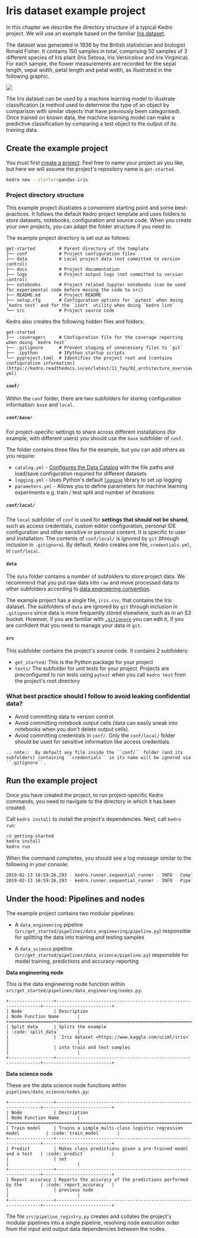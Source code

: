 # Iris dataset example project

In this chapter we describe the directory structure of a typical Kedro project. We will use an example based on the familiar [Iris dataset](https://www.kaggle.com/uciml/iris).

The dataset was generated in 1936 by the British statistician and biologist Ronald Fisher. It contains 150 samples in total, comprising 50 samples of 3 different species of Iris plant (Iris Setosa, Iris Versicolour and Iris Virginica). For each sample, the flower measurements are recorded for the sepal length, sepal width, petal length and petal width, as illustrated in the following graphic.

![](../meta/images/iris_measurements.png)

The Iris dataset can be used by a machine learning model to illustrate classification (a method used to determine the type of an object by comparison with similar objects that have previously been categorised). Once trained on known data, the machine learning model can make a predictive classification by comparing a test object to the output of its training data.

## Create the example project

You must first [create a project](./04_new_project.md). Feel free to name your project as you like, but here we will assume the project's repository name is `get-started`.

```bash
kedro new --starter=pandas-iris
```

### Project directory structure

This example project illustrates a convenient starting point and some best-practices. It follows the default Kedro project template and uses folders to store datasets, notebooks, configuration and source code. When you create your own projects, you can adapt the folder structure if you need to.

The example project directory is set out as follows:

```
get-started         # Parent directory of the template
├── conf            # Project configuration files
├── data            # Local project data (not committed to version control)
├── docs            # Project documentation
├── logs            # Project output logs (not committed to version control)
├── notebooks       # Project related Jupyter notebooks (can be used for experimental code before moving the code to src)
├── README.md       # Project README
├── setup.cfg       # Configuration options for `pytest` when doing `kedro test` and for the `isort` utility when doing `kedro lint`
└── src             # Project source code
```

Kedro also creates the following hidden files and folders:

```
get-started
├── .coveragerc     # Configuration file for the coverage reporting when doing `kedro test`
├── .gitignore      # Prevent staging of unnecessary files to `git`
├── .ipython        # IPython startup scripts
└── pyproject.toml  # Identifies the project root and [contains configuration information](https://kedro.readthedocs.io/en/latest/11_faq/02_architecture_overview.html#kedro-yml)
```

#### `conf/`

Within the `conf` folder, there are two subfolders for storing configuration information: `base` and `local`.

##### `conf/base/`

For project-specific settings to share across different installations (for example, with different users) you should use the `base` subfolder of `conf`.

The folder contains three files for the example, but you can add others as you require:

-   `catalog.yml` - [Configures the Data Catalog](../05_data/01_data_catalog.md#using-the-data-catalog-within-kedro-configuration) with the file paths and load/save configuration required for different datasets
-   `logging.yml` - Uses Python's default [`logging`](https://docs.python.org/3/library/logging.html) library to set up logging
-   `parameters.yml` - Allows you to define parameters for machine learning experiments e.g. train / test split and number of iterations

##### `conf/local/`

The `local` subfolder of `conf` is used for **settings that should not be shared**, such as access credentials, custom editor configuration, personal IDE configuration and other sensitive or personal content. It is specific to user and installation. The contents of `conf/local/` is ignored by `git` (through inclusion in `.gitignore`). By default, Kedro creates one file, `credentials.yml`, in `conf/local`.

#### `data`

The `data` folder contains a number of subfolders to store project data. We recommend that you put raw data into `raw` and move processed data to other subfolders according to [data engineering convention](../12_faq/01_faq.md#what-is-data-engineering-convention).

The example project has a single file, `iris.csv`, that contains the Iris dataset. The subfolders of `data` are ignored by `git` through inclusion in `.gitignore` since data is more frequently stored elsewhere, such as in an S3 bucket. However, if you are familiar with [`.gitignore`](https://docs.github.com/en/github/using-git/ignoring-files) you can edit it, if you are confident that you need to manage your data in `git`.

#### `src`

This subfolder contains the project's source code. It contains 2 subfolders:

-   `get_started/` This is the Python package for your project
-   `tests/` The subfolder for unit tests for your project. Projects are preconfigured to run tests using `pytest` when you call `kedro test` from the project's root directory

### What best practice should I follow to avoid leaking confidential data?

* Avoid committing data to version control.
* Avoid committing notebook output cells (data can easily sneak into notebooks when you don't delete output cells).
* Avoid committing credentials in `conf/`. Only the `conf/local/` folder should be used for sensitive information like access credentials.

```eval_rst
.. note::  By default any file inside the ``conf/`` folder (and its subfolders) containing ``credentials`` in its name will be ignored via ``.gitignore``.
```


## Run the example project

Once you have created the project, to run project-specific Kedro commands, you need to navigate to the directory in which it has been created.

Call `kedro install` to install the project's dependencies. Next, call `kedro run`:

```bash
cd getting-started
kedro install
kedro run
```

When the command completes, you should see a log message similar to the following in your console:

```bash
2019-02-13 16:59:26,293 - kedro.runner.sequential_runner - INFO - Completed 4 out of 4 tasks
2019-02-13 16:59:26,293 - kedro.runner.sequential_runner - INFO - Pipeline execution completed successfully.
```

## Under the hood: Pipelines and nodes

The example project contains two modular pipelines:

- A `data_engineering` pipeline (`src/get_started/pipelines/data_engineering/pipeline.py`) responsible for splitting the data into training and testing samples

- A `data_science` pipeline (`src/get_started/pipelines/data_science/pipeline.py`) responsible for model training, predictions and accuracy-reporting


**Data engineering node**

This is the data engineering node function within `src/get_started/pipelines/data_engineering/nodes.py`:

```eval_rst
+-----------------+----------------------------------------------------------------+--------------------------+
| Node            | Description                                                    | Node Function Name       |
+=================+================================================================+==========================+
| Split data      | Splits the example                                             | :code:`split_data`       |
|                 | `Iris dataset <https://www.kaggle.com/uciml/iris>`             |                          |
|                 | into train and test samples                                    |                          |
+-----------------+----------------------------------------------------------------+--------------------------+
```

**Data science node**

These are the data science node functions within `pipelines/data_science/nodes.py`:

```eval_rst
+-----------------+----------------------------------------------------------------+--------------------------+
| Node            | Description                                                    | Node Function Name       |
+=================+================================================================+==========================+
| Train model     | Trains a simple multi-class logistic regression model          | :code:`train_model`      |
+-----------------+----------------------------------------------------------------+--------------------------+
| Predict         | Makes class predictions given a pre-trained model and a test   | :code:`predict`          |
|                 | set                                                            |                          |
+-----------------+----------------------------------------------------------------+--------------------------+
| Report accuracy | Reports the accuracy of the predictions performed by the       | :code:`report_accuracy`  |
|                 | previous node                                                  |                          |
+-----------------+----------------------------------------------------------------+--------------------------+
```


The file `src/pipeline_registry.py` creates and collates the project's modular pipelines into a single pipeline, resolving node execution order from the input and output data dependencies between the nodes.

